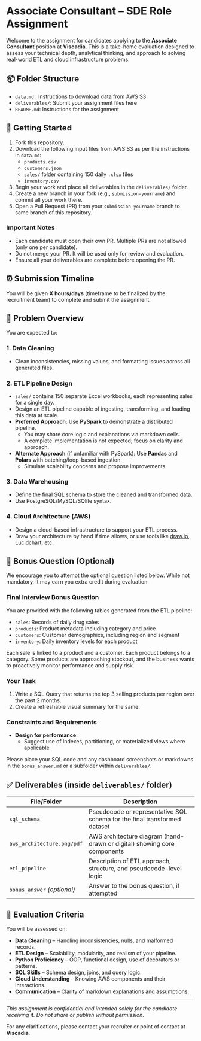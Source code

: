 # Associate Consultant – SDE Role Assignment

Welcome to the assignment for candidates applying to the **Associate Consultant** position at **Viscadia**. This is a take-home evaluation designed to assess your technical depth, analytical thinking, and approach to solving real-world ETL and cloud infrastructure problems.

## 📦 Folder Structure

- `data.md` : Instructions to download data from AWS S3
- `deliverables/`: Submit your assignment files here
- `README.md`: Instructions for the assignment

## 🔧 Getting Started
1. Fork this repository.
2. Download the following input files from AWS S3 as per the instructions in `data.md`:
   - `products.csv`
   - `customers.json`
   - `sales/` folder containing 150 daily `.xlsx` files
   - `inventory.csv`
3. Begin your work and place all deliverables in the `deliverables/` folder.
4. Create a new branch in your fork (e.g., `submission-yourname`) and commit all your work there.
5. Open a Pull Request (PR) from your `submission-yourname` branch to same branch of this repository.

### Important Notes

- Each candidate must open their own PR. Multiple PRs are not allowed (only one per candidate).
- Do not merge your PR. It will be used only for review and evaluation.
- Ensure all your deliverables are complete before opening the PR.

## ⏰ Submission Timeline

You will be given **X hours/days** (timeframe to be finalized by the recruitment team) to complete and submit the assignment.

## 📌 Problem Overview

You are expected to:

### 1. **Data Cleaning**

- Clean inconsistencies, missing values, and formatting issues across all generated files.

### 2. **ETL Pipeline Design**

- `sales/` contains 150 separate Excel workbooks, each representing sales for a single day.
- Design an ETL pipeline capable of ingesting, transforming, and loading this data at scale.
- **Preferred Approach**: Use **PySpark** to demonstrate a distributed pipeline.
  - You may share core logic and explanations via markdown cells.
  - A complete implementation is not expected; focus on clarity and approach.
- **Alternate Approach** (if unfamiliar with PySpark): Use **Pandas** and **Polars** with batching/loop-based ingestion.
  - Simulate scalability concerns and propose improvements.

### 3. **Data Warehousing**

- Define the final SQL schema to store the cleaned and transformed data.
- Use PostgreSQL/MySQL/SQlite syntax.

### 4. **Cloud Architecture (AWS)**

- Design a cloud-based infrastructure to support your ETL process.
- Draw your architecture by hand if time allows, or use tools like [draw.io](https://draw.io), Lucidchart, etc.

## 🌟 Bonus Question (Optional)

We encourage you to attempt the optional question listed below. While not mandatory, it may earn you extra credit during evaluation.

### Final Interview Bonus Question

You are provided with the following tables generated from the ETL pipeline:

- `sales`: Records of daily drug sales
- `products`: Product metadata including category and price
- `customers`: Customer demographics, including region and segment
- `inventory`: Daily inventory levels for each product

Each sale is linked to a product and a customer. Each product belongs to a category. Some products are approaching stockout, and the business wants to proactively monitor performance and supply risk.

### Your Task

1. Write a SQL Query that returns the top 3 selling products per region over the past 2 months.
2. Create a refreshable visual summary for the same.

### Constraints and Requirements

- **Design for performance**:
  - Suggest use of indexes, partitioning, or materialized views where applicable

Please place your SQL code and any dashboard screenshots or markdowns in the `bonus_answer.md` or a subfolder within `deliverables/`.

## ✅ Deliverables (inside `deliverables/` folder)

| File/Folder                     | Description                                                               |
| ------------------------------- | ------------------------------------------------------------------------- |
| `sql_schema`                  | Pseudocode or representative SQL schema for the final transformed dataset |
| `aws_architecture.png/pdf`    | AWS architecture diagram (hand-drawn or digital) showing core components  |
| `etl_pipeline`                | Description of ETL approach, structure, and pseudocode-level logic        |
| `bonus_answer` _(optional)_ | Answer to the bonus question, if attempted                                |

## 🧠 Evaluation Criteria

You will be assessed on:

- **Data Cleaning** – Handling inconsistencies, nulls, and malformed records.
- **ETL Design** – Scalability, modularity, and realism of your pipeline.
- **Python Proficiency** – OOP, functional design, use of decorators or patterns.
- **SQL Skills** – Schema design, joins, and query logic.
- **Cloud Understanding** – Knowing AWS components and their interactions.
- **Communication** – Clarity of markdown explanations and assumptions.

---

_This assignment is confidential and intended solely for the candidate receiving it. Do not share or publish without permission._

For any clarifications, please contact your recruiter or point of contact at **Viscadia**.